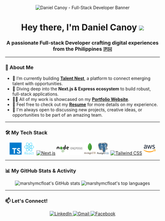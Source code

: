 <!-- 
Hello, Daniel! This is your new and improved README.
I've added comments like this one to help you customize it.
-->

<!-- 1. A GREAT BANNER -->
<!-- I've created a placeholder banner for you. You can create your own at Canva.com! -->
<p align="center">
  <img src="https://raw.githubusercontent.com/marshymcfloat/marshymcfloat/main/github-banner.png" alt="Daniel Canoy - Full-Stack Developer Banner">
</p>

<!-- 2. AN INTRODUCTION WITH A GIF -->
<div align="center">
  <h1>
    Hey there, I'm Daniel Canoy 
    <img src="https://media.giphy.com/media/hvRJCLFzcasrR4ia7z/giphy.gif" width="30px"/>
  </h1>
  <h3>A passionate Full-stack Developer crafting digital experiences from the Philippines 🇵🇭</h3>
</div>

---

### 🚀 About Me

- 🔭 I’m currently building **[Talent Nest](https://talentnesttt.vercel.app/)**, a platform to connect emerging talent with opportunities.
- 🌱 Diving deep into the **Next.js & Express ecosystem** to build robust, full-stack applications.
- 👨‍💻 All of my work is showcased on my **[Portfolio Website](https://danielcanoy.vercel.app/)**.
- 📄 Feel free to check out my **[Resume](https://drive.google.com/file/d/10m1ACSgeCu-LXQEE5wtIVrBQBV9EwEgT/view?usp=sharing)** for more details on my experience.
- 💬 I'm always open to discussing new projects, creative ideas, or opportunities to be part of an amazing team.

---

### 🛠️ My Tech Stack
<p align="center">
  <a href="https://www.typescriptlang.org/" target="_blank" rel="noreferrer"><img src="https://raw.githubusercontent.com/devicons/devicon/master/icons/typescript/typescript-original.svg" alt="TypeScript" width="40" height="40"/></a>
  <a href="https://reactjs.org/" target="_blank" rel="noreferrer"><img src="https://raw.githubusercontent.com/devicons/devicon/master/icons/react/react-original-wordmark.svg" alt="React" width="40" height="40"/></a>
  <a href="https://nextjs.org/" target="_blank" rel="noreferrer"><img src="https://cdn.worldvectorlogo.com/logos/nextjs-2.svg" alt="Next.js" width="40" height="40"/></a>
  <a href="https://nodejs.org" target="_blank" rel="noreferrer"><img src="https://raw.githubusercontent.com/devicons/devicon/master/icons/nodejs/nodejs-original-wordmark.svg" alt="Node.js" width="40" height="40"/></a>
  <a href="https://expressjs.com" target="_blank" rel="noreferrer"><img src="https://raw.githubusercontent.com/devicons/devicon/master/icons/express/express-original-wordmark.svg" alt="Express" width="40" height="40"/></a>
  <a href="https://www.mongodb.com/" target="_blank" rel="noreferrer"><img src="https://raw.githubusercontent.com/devicons/devicon/master/icons/mongodb/mongodb-original-wordmark.svg" alt="MongoDB" width="40" height="40"/></a>
  <a href="https://www.postgresql.org" target="_blank" rel="noreferrer"><img src="https://raw.githubusercontent.com/devicons/devicon/master/icons/postgresql/postgresql-original-wordmark.svg" alt="PostgreSQL" width="40" height="40"/></a>
  <a href="https://tailwindcss.com/" target="_blank" rel="noreferrer"><img src="https://www.vectorlogo.zone/logos/tailwindcss/tailwindcss-icon.svg" alt="Tailwind CSS" width="40" height="40"/></a>
  <a href="https://aws.amazon.com" target="_blank" rel="noreferrer"><img src="https://raw.githubusercontent.com/devicons/devicon/master/icons/amazonwebservices/amazonwebservices-original-wordmark.svg" alt="AWS" width="40" height="40"/></a>
</p>

---

### 📊 My GitHub Stats & Activity

<!-- 
Customize your stats card! 
Themes: dracula, gruvbox, tokyonight, onedark, cobalt, synthwave, highcontrast, dark, radical
-->
<p align="center">
  <img src="https://github-readme-stats.vercel.app/api?username=marshymcfloat&show_icons=true&locale=en&theme=tokyonight&count_private=true" alt="marshymcfloat's GitHub stats" />
  <img src="https://github-readme-stats.vercel.app/api/top-langs?username=marshymcfloat&layout=compact&langs_count=8&theme=tokyonight" alt="marshymcfloat's top languages" />
</p>

---

### 📫 Let's Connect!

<p align="center">
  <a href="https://linkedin.com/in/danimcfloat515" target="_blank">
    <img src="https://img.shields.io/badge/LinkedIn-0077B5?style=for-the-badge&logo=linkedin&logoColor=white" alt="LinkedIn"/>
  </a>
  <a href="mailto:canoydaniel06@gmail.com" target="_blank">
    <img src="https://img.shields.io/badge/Gmail-D14836?style=for-the-badge&logo=gmail&logoColor=white" alt="Gmail"/>
  </a>
  <a href="https://fb.com/rosesrblacc" target="_blank">
    <img src="https://img.shields.io/badge/Facebook-1877F2?style=for-the-badge&logo=facebook&logoColor=white" alt="Facebook"/>
  </a>
</p>
